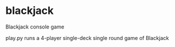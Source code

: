 # blackjack
Blackjack console game

play.py runs a 4-player single-deck single round game of Blackjack
